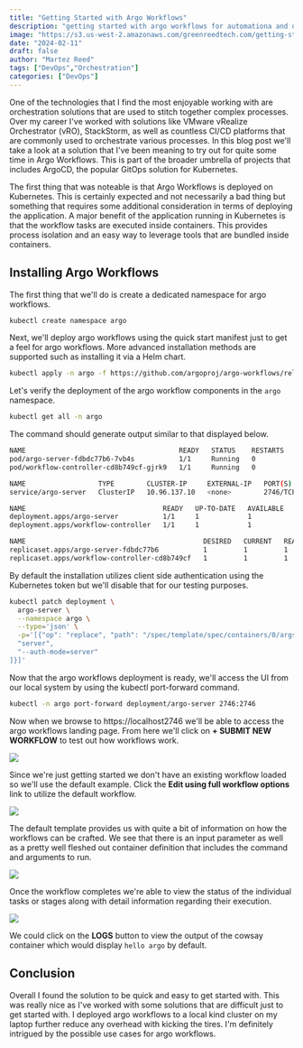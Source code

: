 ```yaml
---
title: "Getting Started with Argo Workflows"
description: "getting started with argo workflows for automationa and orchestration"
image: "https://s3.us-west-2.amazonaws.com/greenreedtech.com/getting-started-with-argo-workflows/getting-started-with-argo-workflows-landing-page.png"
date: "2024-02-11"
draft: false
author: "Martez Reed"
tags: ["DevOps","Orchestration"]
categories: ["DevOps"]
---
```


One of the technologies that I find the most enjoyable working with are orchestration solutions that are used to stitch together complex processes. Over my career I've worked with solutions like VMware vRealize Orchestrator (vRO), StackStorm, as well as countless CI/CD platforms that are commonly used to orchestrate various processes. In this blog post we'll take a look at a solution that I've been meaning to try out for quite some time in Argo Workflows. This is part of the broader umbrella of projects that includes ArgoCD, the popular GitOps solution for Kubernetes.

The first thing that was noteable is that Argo Workflows is deployed on Kubernetes. This is certainly expected and not necessarily a bad thing but something that requires some additional consideration in terms of deploying the application. A major benefit of the application running in Kubernetes is that the workflow tasks are executed inside containers. This provides process isolation and an easy way to leverage tools that are bundled inside containers.

## Installing Argo Workflows

The first thing that we'll do is create a dedicated namespace for argo workflows.

```bash
kubectl create namespace argo
```

Next, we'll deploy argo workflows using the quick start manifest just to get a feel for argo workflows. More advanced installation methods are supported such as installing it via a Helm chart.

```bash
kubectl apply -n argo -f https://github.com/argoproj/argo-workflows/releases/download/v3.5.4/quick-start-minimal.yaml
```

Let's verify the deployment of the argo workflow components in the `argo` namespace.

```bash
kubectl get all -n argo
```

The command should generate output similar to that displayed below.

```bash
NAME                                      READY   STATUS    RESTARTS   AGE
pod/argo-server-fdbdc77b6-7vb4s           1/1     Running   0          49s
pod/workflow-controller-cd8b749cf-gjrk9   1/1     Running   0          49s

NAME                  TYPE        CLUSTER-IP     EXTERNAL-IP   PORT(S)    AGE
service/argo-server   ClusterIP   10.96.137.10   <none>        2746/TCP   49s

NAME                                  READY   UP-TO-DATE   AVAILABLE   AGE
deployment.apps/argo-server           1/1     1            1           49s
deployment.apps/workflow-controller   1/1     1            1           49s

NAME                                            DESIRED   CURRENT   READY   AGE
replicaset.apps/argo-server-fdbdc77b6           1         1         1       49s
replicaset.apps/workflow-controller-cd8b749cf   1         1         1       49s
```

By default the installation utilizes client side authentication using the Kubernetes token but we'll disable that for our testing purposes.

```bash
kubectl patch deployment \
  argo-server \
  --namespace argo \
  --type='json' \
  -p='[{"op": "replace", "path": "/spec/template/spec/containers/0/args", "value": [
  "server",
  "--auth-mode=server"
]}]'
```

Now that the argo workflows deployment is ready, we'll access the UI from our local system by using the kubectl port-forward command.

```bash
kubectl -n argo port-forward deployment/argo-server 2746:2746
```

Now when we browse to https://localhost2746 we'll be able to access the argo workflows landing page. From here we'll click on **+ SUBMIT NEW WORKFLOW** to test out how workflows work.

![](https://s3.us-west-2.amazonaws.com/greenreedtech.com/getting-started-with-argo-workflows/getting-started-with-argo-workflows-landing-page.png)

Since we're just getting started we don't have an existing workflow loaded so we'll use the default example. Click the **Edit using full workflow options** link to utilize the default workflow.

![](https://s3.us-west-2.amazonaws.com/greenreedtech.com/getting-started-with-argo-workflows/getting-started-with-argo-workflows-workflow-submission.png)

The default template provides us with quite a bit of information on how the workflows can be crafted. We see that there is an input parameter as well as a pretty well fleshed out container definition that includes the command and arguments to run.

![](https://s3.us-west-2.amazonaws.com/greenreedtech.com/getting-started-with-argo-workflows/getting-started-with-argo-workflows-create-workflow.png)

Once the workflow completes we're able to view the status of the individual tasks or stages along with detail information regarding their execution.

![](https://s3.us-west-2.amazonaws.com/greenreedtech.com/getting-started-with-argo-workflows/getting-started-with-argo-workflows-workflow-status.png)

We could click on the **LOGS** button to view the output of the cowsay container which would display `hello argo` by default.

## Conclusion
Overall I found the solution to be quick and easy to get started with. This was really nice as I've worked with some solutions that are difficult just to get started with. I deployed argo workflows to a local kind cluster on my laptop further reduce any overhead with kicking the tires. I'm definitely intrigued by the possible use cases for argo workflows.
